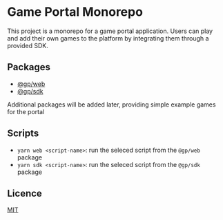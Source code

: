 # Game Portal Monorepo

This project is a monorepo for a game portal application. Users can play and add their own games to the platform by integrating them through a provided SDK.

## Packages

- [@gp/web](packages/web/README.md)
- [@gp/sdk](packages/sdk/README.md)

Additional packages will be added later, providing simple example games for the portal

## Scripts

- `yarn web <script-name>`: run the seleced script from the `@gp/web` package
- `yarn sdk <script-name>`: run the seleced script from the `@gp/sdk` package

## Licence

[MIT](LICENSE)
